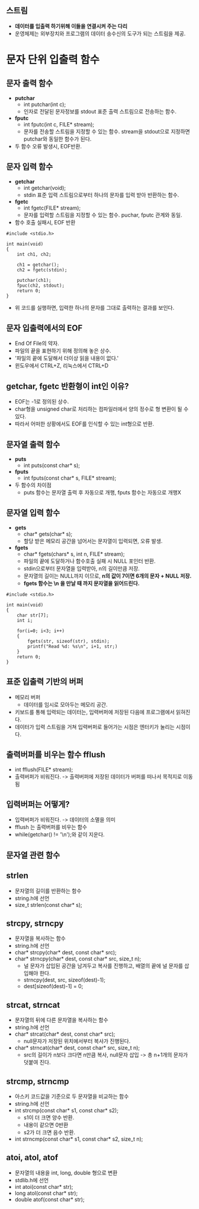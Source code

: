## 스트림
- **데이터를 입출력 하기위해 이들을 연결시켜 주는 다리**
- 운영체제는 외부장치와 프로그램의 데이터 송수신의 도구가 되는 스트림을 제공.

# 문자 단위 입출력 함수
## 문자 출력 함수
- **putchar**
    - int putchar(int c);
    - 인자로 전달된 문자정보를 stdout 표준 출력 스트림으로 전송하는 함수.
- **fputc**
    - int fputc(int c, FILE* stream);
    - 문자를 전송할 스트림을 지정할 수 있는 함수. stream을 stdout으로 지정하면 putchar와 동일한 함수가 된다.
- 두 함수 오류 발생시, EOF반환.

## 문자 입력 함수
- **getchar**
    - int getchar(void);
    - stdin 표준 입력 스트림으로부터 하나의 문자를 입력 받아 반환하는 함수.
- **fgetc**
    - int fgetc(FILE* stream);
    - 문자를 입력할 스트림을 지정할 수 있는 함수. puchar, fputc 관계와 동일.
- 함수 호출 실패시, EOF 반환
```
#include <stdio.h>

int main(void)
{
    int ch1, ch2;
    
    ch1 = getchar();
    ch2 = fgetc(stdin);
    
    putchar(ch1);
    fpuc(ch2, stdout);
    return 0;
}
```
- 위 코드를 실행하면, 입력한 하나의 문자를 그대로 출력하는 결과를 보인다.

## 문자 입출력에서의 EOF
- End Of File의 약자.
- 파일의 끝을 표현하기 위해 정의해 놓은 상수.
- '파일의 끝에 도달해서 더이상 읽을 내용이 없다.'
- 윈도우에서 CTRL+Z, 리눅스에서 CTRL+D

## getchar, fgetc 반환형이 int인 이유?
- EOF는 -1로 정의된 상수.
- char형을 unsigned char로 처리하는 컴파일러에서 양의 정수로 형 변환이 될 수 있다.
- 따라서 어떠한 상황에서도 EOF를 인식할 수 있는 int형으로 반환.

## 문자열 출력 함수
- **puts**
    - int puts(const char* s);
- **fputs**
    - int fputs(const char* s, FILE* stream);
- 두 함수의 차이점
    - puts 함수는 문자열 출력 후 자동으로 개행, fputs 함수는 자동으로 개행X

## 문자열 입력 함수
- **gets**
    - char* gets(char* s);
    - 할당 받은 메모리 공간을 넘어서는 문자열이 입력되면, 오류 발생.
- **fgets**
    - char* fgets(chars* s, int n, FILE* stream);
    - 파일의 끝에 도달하거나 함수호출 실패 시 NULL 포인터 반환.
    - stdin으로부터 문자열을 입력받아, n의 길이만큼 저장.
    - 문자열의 길이는 NULL까지 이므로, **n의 값이 7이면 6개의 문자 + NULL 저장.**
    - **fgets 함수는 \n 을 만날 때 까지 문자열을 읽어드린다.**
```
#include <stdio.h>

int main(void)
{
    char str[7];
    int i;
    
    for(i=0; i<3; i++)
    {
        fgets(str, sizeof(str), stdin);
        printf("Read %d: %s\n", i+1, str;)
    }
    return 0;
}
```
## 표준 입출력 기반의 버퍼
- 메모리 버퍼
    - 데이터를 임시로 모아두는 메모리 공간.
- 키보드를 통해 입력되는 데이터는, 입력버퍼에 저장된 다음에 프로그램에서 읽혀진다.
- 데이터가 입력 스트림을 거쳐 입력버퍼로 들어가는 시점은 엔터키가 눌리는 시점이다.

## 출력버퍼를 비우는 함수 fflush
- int fflush(FILE* stream);
- 출력버퍼가 비워진다. -> 출력버퍼에 저장된 데이터가 버퍼를 떠나서 목적지로 이동됨

## 입력버퍼는 어떻게?
- 입력버퍼가 비워진다. -> 데이터의 소멸을 의미
- fflush 는 출력버퍼를 비우는 함수
- while(getchar() != '\n');와 같이 지운다.

## 문자열 관련 함수

## strlen
- 문자열의 길이를 반환하는 함수
- string.h에 선언
- size_t strlen(const char* s);

## strcpy, strncpy
- 문자열을 복사하는 함수
- string.h에 선언
- char* strcpy(char* dest, const char* src);
- char* strncpy(char* dest, const char* src, size_t n);
    - 널 문자가 삽입된 공간을 남겨두고 복사를 진행하고, 배열의 끝에 널 문자를 삽입해야 한다.
    - strncpy(dest, src, sizeof(dest)-1);
    - dest[sizeof(dest)-1] = 0;

## strcat, strncat
- 문자열의 뒤에 다른 문자열을 복사하는 함수
- string.h에 선언
- char* strcat(char* dest, const char* src);
    - null문자가 저장된 위치에서부터 복사가 진행된다.
- char* strncat(char* dest, const char* src, size_t n);
    - src의 길이가 n보다 크다면 n만큼 복사, null문자 삽입 -> 총 n+1개의 문자가 덧붙여 진다.

## strcmp, strncmp
- 아스키 코드값을 기준으로 두 문자열을 비교하는 함수
- string.h에 선언
- int strcmp(const char* s1, const char* s2);
    - s1이 더 크면 양수 반환.
    - 내용이 같으면 0반환
    - s2가 더 크면 음수 반환.
- int strncmp(const char* s1, const char* s2, size_t n);

## atoi, atol, atof
- 문자열의 내용을 int, long, double 형으로 변환 
- stdlib.h에 선언
- int atoi(const char* str);
- long atol(const char* str);
- double atof(const char* str);

